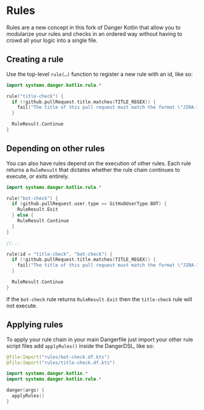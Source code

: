 # Rules

Rules are a new concept in this fork of Danger Kotlin that allow you to modularize your rules and checks in an ordered way without having to crowd all your logic into a single file.

## Creating a rule

Use the top-level `rule(…)` function to register a new rule with an id, like so:

```kotlin
import systems.danger.kotlin.rule.*

rule("title-check") {
  if (!github.pullRequest.title.matches(TITLE_REGEX)) {
    fail("The title of this pull request must match the format \"JIRA-123: Description of Changes\"")
  }

  RuleResult.Continue
}
```

## Depending on other rules

You can also have rules depend on the execution of other rules. Each rule returns a `RuleResult` that dictates whether the rule chain
continues to execute, or exits entirely.

```kotlin
import systems.danger.kotlin.rule.*

rule("bot-check") {
  if (github.pullRequest.user.type == GitHubUserType.BOT) {
    RuleResult.Exit
  } else {
    RuleResult.Continue
  }
}

//...

rule(id = "title-check", "bot-check") {
  if (!github.pullRequest.title.matches(TITLE_REGEX)) {
    fail("The title of this pull request must match the format \"JIRA-123: Description of Changes\"")
  }

  RuleResult.Continue
}
```

If the `bot-check` rule returns `RuleResult.Exit` then the `title-check` rule will not execute.

## Applying rules

To apply your rule chain in your main Dangerfile just import your other rule script files add `applyRules()` inside the DangerDSL, like so:

```kotlin
@file:Import("rules/bot-check.df.kts")
@file:Import("rules/title-check.df.kts")

import systems.danger.kotlin.*
import systems.danger.kotlin.rule.*

danger(args) {
  applyRules()
}
```
